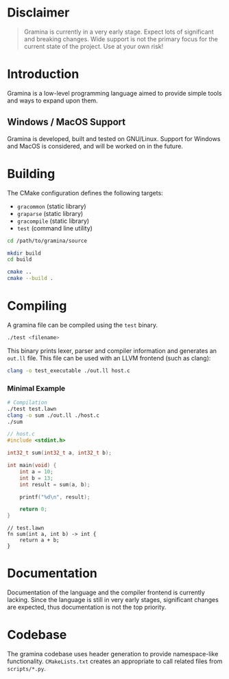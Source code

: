 # Disclaimer
> Gramina is currently in a very early stage.
> Expect lots of significant and breaking changes.
> Wide support is not the primary focus for the current state of the project.
> Use at your own risk!

# Introduction
Gramina is a low-level programming language aimed to provide simple tools and ways to expand upon them.

## Windows / MacOS Support
Gramina is developed, built and tested on GNU/Linux.
Support for Windows and MacOS is considered, and will be worked on in the future.

# Building
The CMake configuration defines the following targets:
- `gracommon` (static library)
- `graparse` (static library)
- `gracompile` (static library)
- `test` (command line utility)

```bash
cd /path/to/gramina/source

mkdir build
cd build

cmake ..
cmake --build .
```

# Compiling
A gramina file can be compiled using the `test` binary.
```bash
./test <filename>
```

This binary prints lexer, parser and compiler information and generates an `out.ll` file.
This file can be used with an LLVM frontend (such as clang):
```bash
clang -o test_executable ./out.ll host.c
```

### Minimal Example
```bash
# Compilation
./test test.lawn
clang -o sum ./out.ll ./host.c
./sum
```

```c
// host.c
#include <stdint.h>

int32_t sum(int32_t a, int32_t b);

int main(void) {
    int a = 10;
    int b = 13;
    int result = sum(a, b);

    printf("%d\n", result);

    return 0;
}

```

```lawn
// test.lawn
fn sum(int a, int b) -> int {
    return a + b;
}
```

# Documentation
Documentation of the language and the compiler frontend is currently lacking. Since the language is still in very early stages, significant changes are expected, thus documentation is not the top priority. 

# Codebase
The gramina codebase uses header generation to provide namespace-like functionality. `CMakeLists.txt` creates an appropriate to call related files from `scripts/*.py`.
